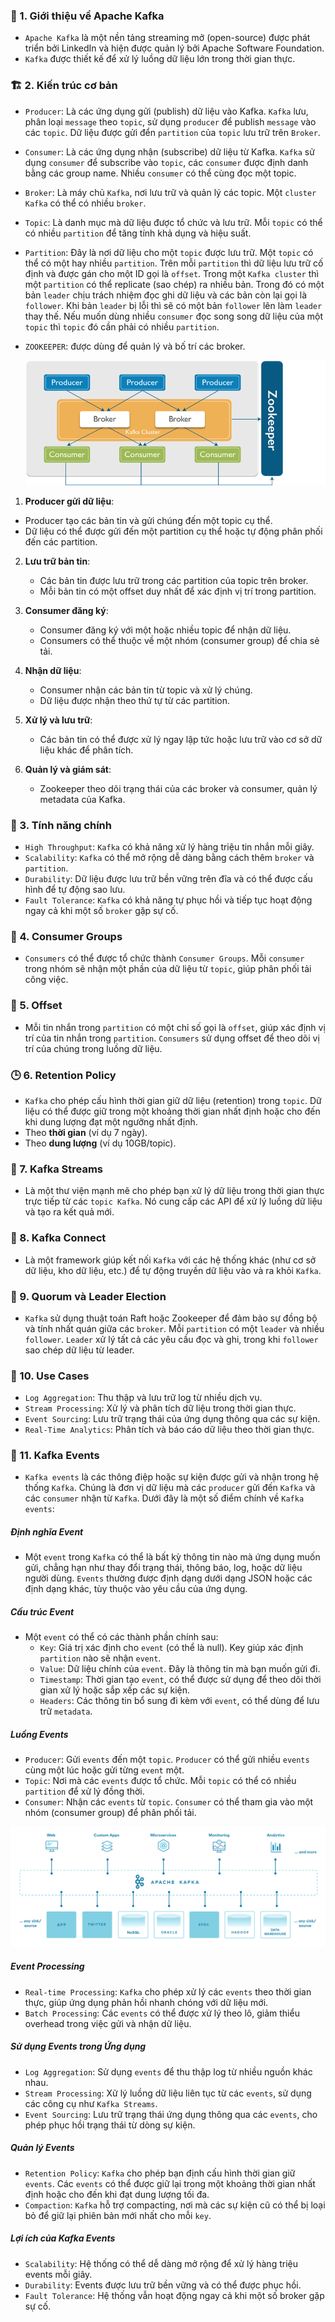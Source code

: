 ###  📘 1. Giới thiệu về Apache Kafka

- `Apache Kafka` là một nền tảng streaming mở (open-source) được phát triển bởi LinkedIn và hiện được quản lý bởi Apache Software Foundation.
- `Kafka` được thiết kế để xử lý luồng dữ liệu lớn trong thời gian thực.

###  🏗️ 2. Kiến trúc cơ bản

- `Producer`: Là các ứng dụng gửi (publish) dữ liệu vào Kafka. `Kafka` lưu, phân loại `message` theo `topic`, sử dụng `producer` để publish `message` vào các `topic`. Dữ liệu được gửi đển `partition` của `topic` lưu trữ trên `Broker`.
- `Consumer`: Là các ứng dụng nhận (subscribe) dữ liệu từ Kafka. `Kafka` sử dụng `consumer` để subscribe vào `topic`, các `consumer` được định danh bằng các group name. Nhiều `consumer` có thể cùng đọc một topic.
- `Broker`: Là máy chủ `Kafka`, nơi lưu trữ và quản lý các topic. Một `cluster Kafka` có thể có nhiều `broker`.
- `Topic`: Là danh mục mà dữ liệu được tổ chức và lưu trữ. Mỗi `topic` có thể có nhiều `partition` để tăng tính khả dụng và hiệu suất.
- `Partition`: Đây là nơi dữ liệu cho một `topic` được lưu trữ. Một `topic` có thể có một hay nhiều `partition`. Trên mỗi `partition` thì dữ liệu lưu trữ cố định và được gán cho một ID gọi là `offset`. Trong một `Kafka cluster` thì một `partition` có thể replicate (sao chép) ra nhiều bản. Trong đó có một bản `leader` chịu trách nhiệm đọc ghi dữ liệu và các bản còn lại gọi là `follower`. Khi bản `leader` bị lỗi thì sẽ có một bản `follower` lên làm `leader` thay thế. Nếu muốn dùng nhiều `consumer` đọc song song dữ liệu của một `topic` thì `topic` đó cần phải có nhiều `partition`.
- `ZOOKEEPER`: được dùng để quản lý và bố trí các broker.

  ![alt text](./attachment/kafka.png)

1. **Producer gửi dữ liệu**:

- Producer tạo các bản tin và gửi chúng đến một topic cụ thể.
- Dữ liệu có thể được gửi đến một partition cụ thể hoặc tự động phân phối đến các partition.

2. **Lưu trữ bản tin**:

   - Các bản tin được lưu trữ trong các partition của topic trên broker.
   - Mỗi bản tin có một offset duy nhất để xác định vị trí trong partition.

3. **Consumer đăng ký**:

   - Consumer đăng ký với một hoặc nhiều topic để nhận dữ liệu.
   - Consumers có thể thuộc về một nhóm (consumer group) để chia sẻ tải.

4. **Nhận dữ liệu**:

   - Consumer nhận các bản tin từ topic và xử lý chúng.
   - Dữ liệu được nhận theo thứ tự từ các partition.

5. **Xử lý và lưu trữ**:

   - Các bản tin có thể được xử lý ngay lập tức hoặc lưu trữ vào cơ sở dữ liệu khác để phân tích.

6. **Quản lý và giám sát**:
   - Zookeeper theo dõi trạng thái của các broker và consumer, quản lý metadata của Kafka.

###  🚀  3. Tính năng chính

- `High Throughput`: `Kafka` có khả năng xử lý hàng triệu tin nhắn mỗi giây.
- `Scalability`: `Kafka` có thể mở rộng dễ dàng bằng cách thêm `broker` và `partition`.
- `Durability`: Dữ liệu được lưu trữ bền vững trên đĩa và có thể được cấu hình để tự động sao lưu.
- `Fault Tolerance`: `Kafka` có khả năng tự phục hồi và tiếp tục hoạt động ngay cả khi một số `broker` gặp sự cố.

###  👥 4. Consumer Groups

- `Consumers` có thể được tổ chức thành `Consumer Groups`. Mỗi `consumer` trong nhóm sẽ nhận một phần của dữ liệu từ `topic`, giúp phân phối tải công việc.

###  🔢  5. Offset

- Mỗi tin nhắn trong `partition` có một chỉ số gọi là `offset`, giúp xác định vị trí của tin nhắn trong `partition`. `Consumers` sử dụng offset để theo dõi vị trí của chúng trong luồng dữ liệu.

### 🕒  6. Retention Policy

- `Kafka` cho phép cấu hình thời gian giữ dữ liệu (retention) trong `topic`. Dữ liệu có thể được giữ trong một khoảng thời gian nhất định hoặc cho đến khi dung lượng đạt một ngưỡng nhất định.
- Theo **thời gian** (ví dụ 7 ngày).
- Theo **dung lượng** (ví dụ 10GB/topic).

### 🔁 7. Kafka Streams

- Là một thư viện mạnh mẽ cho phép bạn xử lý dữ liệu trong thời gian thực trực tiếp từ các `topic Kafka`. Nó cung cấp các API để xử lý luồng dữ liệu và tạo ra kết quả mới.

### 🔌 8. Kafka Connect

- Là một framework giúp kết nối `Kafka` với các hệ thống khác (như cơ sở dữ liệu, kho dữ liệu, etc.) để tự động truyền dữ liệu vào và ra khỏi `Kafka`.

### 👑 9. Quorum và Leader Election

- `Kafka` sử dụng thuật toán Raft hoặc Zookeeper để đảm bảo sự đồng bộ và tính nhất quán giữa các `broker`. Mỗi `partition` có một `leader` và nhiều `follower`. `Leader` xử lý tất cả các yêu cầu đọc và ghi, trong khi `follower` sao chép dữ liệu từ leader.

###  💼  10. Use Cases

- `Log Aggregation`: Thu thập và lưu trữ log từ nhiều dịch vụ.
- `Stream Processing`: Xử lý và phân tích dữ liệu trong thời gian thực.
- `Event Sourcing`: Lưu trữ trạng thái của ứng dụng thông qua các sự kiện.
- `Real-Time Analytics`: Phân tích và báo cáo dữ liệu theo thời gian thực.

### 📨 11. Kafka Events

- `Kafka events` là các thông điệp hoặc sự kiện được gửi và nhận trong hệ thống `Kafka`. Chúng là đơn vị dữ liệu mà các `producer` gửi đến `Kafka` và các `consumer` nhận từ `Kafka`. Dưới đây là một số điểm chính về `Kafka events`:

##### Định nghĩa Event

- Một `event` trong `Kafka` có thể là bất kỳ thông tin nào mà ứng dụng muốn gửi, chẳng hạn như thay đổi trạng thái, thông báo, log, hoặc dữ liệu người dùng.
  `Events` thường được định dạng dưới dạng JSON hoặc các định dạng khác, tùy thuộc vào yêu cầu của ứng dụng.

##### Cấu trúc Event

- Một `event` có thể có các thành phần chính sau:
  - `Key`: Giá trị xác định cho `event` (có thể là null). Key giúp xác định `partition` nào sẽ nhận `event`.
  - `Value`: Dữ liệu chính của `event`. Đây là thông tin mà bạn muốn gửi đi.
  - `Timestamp`: Thời gian tạo `event`, có thể được sử dụng để theo dõi thời gian xử lý hoặc sắp xếp các sự kiện.
  - `Headers`: Các thông tin bổ sung đi kèm với `event`, có thể dùng để lưu trữ `metadata`.

##### Luồng Events

- `Producer`: Gửi `events` đến một `topic`. `Producer` có thể gửi nhiều `events` cùng một lúc hoặc gửi từng `event` một.
- `Topic`: Nơi mà các `events` được tổ chức. Mỗi `topic` có thể có nhiều `partition` để xử lý đồng thời.
- `Consumer`: Nhận các `events` từ `topic`. `Consumer` có thể tham gia vào một nhóm (consumer group) để phân phối tải.

![alt text](./attachment/image.png)

##### Event Processing

- `Real-time Processing`: `Kafka` cho phép xử lý các `events` theo thời gian thực, giúp ứng dụng phản hồi nhanh chóng với dữ liệu mới.
- `Batch Processing`: Các `events` có thể được xử lý theo lô, giảm thiểu overhead trong việc gửi và nhận dữ liệu.

##### Sử dụng Events trong Ứng dụng

- `Log Aggregation`: Sử dụng `events` để thu thập log từ nhiều nguồn khác nhau.
- `Stream Processing`: Xử lý luồng dữ liệu liên tục từ các `events`, sử dụng các công cụ như `Kafka Streams`.
- `Event Sourcing`: Lưu trữ trạng thái ứng dụng thông qua các `events`, cho phép phục hồi trạng thái từ dòng sự kiện.

##### Quản lý Events

- `Retention Policy`: `Kafka` cho phép bạn định cấu hình thời gian giữ `events`. Các `events` có thể được giữ lại trong một khoảng thời gian nhất định hoặc cho đến khi đạt dung lượng tối đa.
- `Compaction`: `Kafka` hỗ trợ compacting, nơi mà các sự kiện cũ có thể bị loại bỏ để giữ lại phiên bản mới nhất cho mỗi `key`.

##### Lợi ích của Kafka Events

- `Scalability`: Hệ thống có thể dễ dàng mở rộng để xử lý hàng triệu events mỗi giây.
- `Durability`: Events được lưu trữ bền vững và có thể được phục hồi.
- `Fault Tolerance`: Hệ thống vẫn hoạt động ngay cả khi một số broker gặp sự cố.
